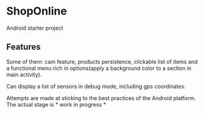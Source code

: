 # ShopOnline

Android starter project

## Features

Some of them: cam feature, products persistence, clickable list of items and a functional menu rich
in options(apply a background color to a section in main activity).

Can display a list of sensors in debug mode, including gps coordinates.

Attempts are made at sticking to the best practices of the Android platform.
The actual stage is * work in progress *

